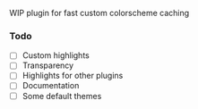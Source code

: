 WIP plugin for fast custom colorscheme caching

### Todo

- [ ] Custom highlights
- [ ] Transparency
- [ ] Highlights for other plugins
- [ ] Documentation
- [ ] Some default themes

